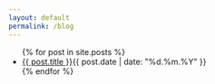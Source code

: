 ```yaml
---
layout: default
permalink: /blog
---
```


<section class="posts">
<ul>
{% for post in site.posts %}
<li><a href="{{ site.baseurl }}{{ post.url }}">{{ post.title }}</a><time datetime="{{ post.date | date_to_xmlschema }}">{{ post.date | date: "%d.%m.%Y" }}</time></li>
{% endfor %}
</ul>
</section>

